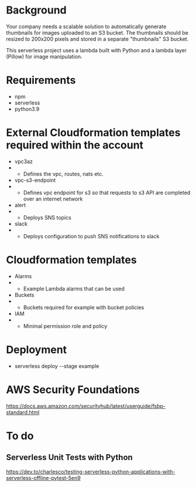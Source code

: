 # Background
Your company needs a scalable solution to automatically generate thumbnails for images uploaded to an S3 bucket. The thumbnails should be resized to 200x200 pixels and stored in a separate "thumbnails" S3 bucket.

This serverless project uses a lambda built with Python and a lambda layer (Pillow) for image manipulation.

# Requirements
- npm
- serverless
- python3.9

# External Cloudformation templates required within the account
- vpc3az
- - Defines the vpc, routes, nats etc.
- vpc-s3-endpoint
- - Defines vpc endpoint for s3 so that requests to s3 API are completed over an internet network
- alert
- - Deploys SNS topics
- slack
- - Deploys configuration to push SNS notifications to slack

# Cloudformation templates
- Alarms
- - Example Lambda alarms that can be used
- Buckets
- - Buckets required for example with bucket policies
- IAM
- - Minimal permission role and policy


# Deployment
- serverless deploy --stage example

# AWS Security Foundations

https://docs.aws.amazon.com/securityhub/latest/userguide/fsbp-standard.html

# To do
## Serverless Unit Tests with Python
https://dev.to/charlesco/testing-serverless-python-applications-with-serverless-offline-pytest-5en9